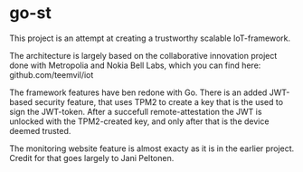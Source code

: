 # go-st
This project is an attempt at creating a trustworthy scalable IoT-framework. 

The architecture is largely based on the collaborative innovation project done with Metropolia and Nokia Bell Labs, which you can find here: github.com/teemvil/iot

The framework features have ben redone with Go. There is an added JWT-based security feature, that uses TPM2 to create a key that is the used to sign the JWT-token. After a succefull remote-attestation the JWT is unlocked with the TPM2-created key, and only after that is the device deemed trusted.

The monitoring website feature is almost exacty as it is in the earlier project. Credit for that goes largely to Jani Peltonen.